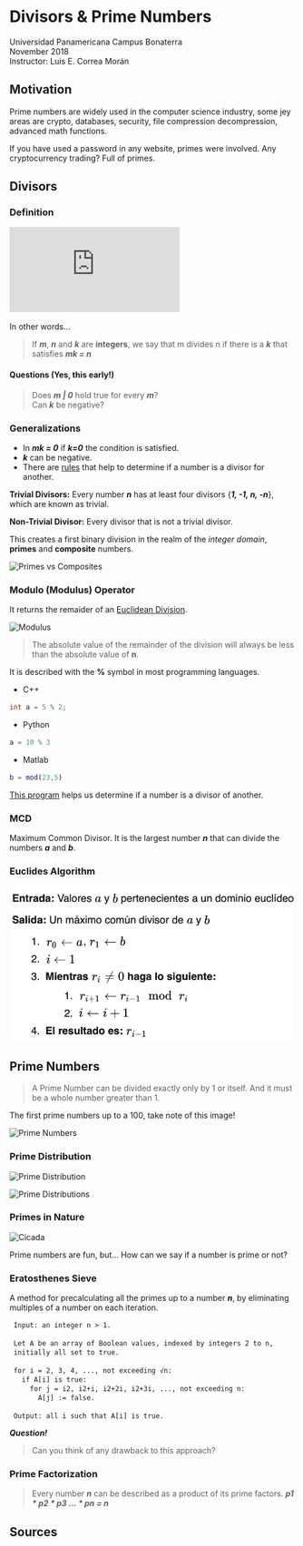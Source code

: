 # Divisors & Prime Numbers

Universidad Panamericana Campus Bonaterra  
November 2018  
Instructor: Luis E. Correa Morán  

## Motivation

Prime numbers are widely used in the computer science industry, some jey areas are crypto, databases, security, file compression decompression, advanced math functions.

If you have used a password in any website, primes were involved. Any cryptocurrency trading? Full of primes.  

## Divisors

### Definition

![Divisor Definition](https://latex.codecogs.com/png.latex?%5Cdpi%7B100%7D%20%5Clarge%20%5Ctext%7Bgiven%20that%20%7D%20%5Cbold%7Bm%2C%20n%2C%20k%7D%20%5Cin%20%5Cmathbb%7BI%7D%5C%5C%20%5C%5C%20%5Ctext%7Bit%20is%20said%20that%20%7D%20%5Cbold%7Bm%7D%20%5Ctext%7B%20is%20a%20divisor%20of%20%7D%20%5Cbold%7Bn%7D%5C%5C%20%5C%5C%20%5Ctext%7Bif%20there%20is%20a%20factor%20%7D%20%5Cbold%7Bk%7D%20%5Ctext%7B%20that%20satisfies%7D%5C%5C%20%5C%5C%20%5Cbold%7Bmk%20%3D%20n%7D%5C%5C%20%5C%5C%20%5Ctext%7BIt%20is%20said%20that%20%7D%5C%5C%20m%20%7C%20n)

In other words...  
> If ***m***, ***n*** and ***k*** are **integers**, we say that m divides n if there is a ***k*** that satisfies ***mk = n***  

#### Questions (Yes, this early!)

> Does ***m | 0*** hold true for every ***m***?  
> Can ***k*** be negative?

### Generalizations

* In ***mk = 0*** if ***k=0*** the condition is satisfied.  
* ***k*** can be negative.
* There are [rules](https://en.wikipedia.org/wiki/Divisibility_rule) that help to determine if a number is a divisor for another.  

**Trivial Divisors:** Every number ***n*** has at least four divisors {***1, -1, n, -n***}, which are known as trivial.

**Non-Trivial Divisor:** Every divisor that is not a trivial divisor.  

This creates a first binary division in the realm of the *integer domain*, **primes** and **composite** numbers.

![Primes vs Composites](https://upload.wikimedia.org/wikipedia/commons/thumb/f/f0/Primes-vs-composites.svg/468px-Primes-vs-composites.svg.png)

### Modulo (Modulus) Operator

It returns the remaider of an [Euclidean Division](https://en.wikipedia.org/wiki/Euclidean_division).

![Modulus](https://wikimedia.org/api/rest_v1/media/math/render/svg/26e400cfa04a88df0482f7e69b4e9304dabede4a)

> The absolute value of the remainder of the division will always be less than the absolute value of **n**.

It is described with the **%** symbol in most programming languages.

* C++  

```cpp
int a = 5 % 2;
```

* Python

```Python
a = 10 % 3
```

* Matlab

```Matlab
b = mod(23,5)
```

[This program](is_divisor.cpp) helps us determine if a number is a divisor of another.  

### MCD

Maximum Common Divisor. It is the largest number ***n*** that can divide the numbers ***a*** and ***b***.  

### Euclides Algorithm

![Euclides](images/euc.png)

## Prime Numbers

> A Prime Number can be divided exactly only by 1 or itself. And it must be a whole number greater than 1.

The first prime numbers up to a 100, take note of this image!

![Prime Numbers](https://itknowledgeexchange.techtarget.com/overheard/files/2018/01/primenumbers.jpg)

### Prime Distribution

![Prime Distribution](https://upload.wikimedia.org/wikipedia/commons/thumb/6/6e/Prime_number_theorem_absolute_error.svg/300px-Prime_number_theorem_absolute_error.svg.png)

![Prime Distributions](https://mikelove.files.wordpress.com/2008/06/primes.png)

### Primes in Nature

![Cicada](https://i.ytimg.com/vi/EWr8fzUz-Yw/maxresdefault.jpg)

Prime numbers are fun, but... How can we say if a number is prime or not?

### Eratosthenes Sieve

A method for precalculating all the primes up to a number ***n***, by eliminating multiples of a number on each iteration.  

```Pseudo
 Input: an integer n > 1.
 
 Let A be an array of Boolean values, indexed by integers 2 to n,
 initially all set to true.
 
 for i = 2, 3, 4, ..., not exceeding √n:
   if A[i] is true:
     for j = i2, i2+i, i2+2i, i2+3i, ..., not exceeding n:
       A[j] := false.
 
 Output: all i such that A[i] is true.
```

***Question!***  
> Can you think of any drawback to this approach?  

### Prime Factorization

> Every number ***n*** can be described as a product of its prime factors. ***p1 * p2 * p3 ... * pn = n***  

## Sources
